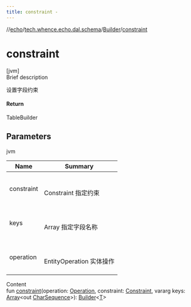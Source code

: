 ```yaml
---
title: constraint -
---
```

//[echo](../../index.md)/[tech.whence.echo.dal.schema](../index.md)/[Builder](index.md)/[constraint](constraint.md)



# constraint  
[jvm]  
Brief description  


设置字段约束



#### Return  


TableBuilder<T>



## Parameters  
  
jvm  
  
|  Name|  Summary| 
|---|---|
| constraint| <br><br>Constraint 指定约束<br><br>
| keys| <br><br>Array<out CharSequence> 指定字段名称<br><br>
| operation| <br><br>EntityOperation 实体操作<br><br>
  
  
Content  
fun [constraint](constraint.md)(operation: [Operation](../../tech.whence.echo.dal.dao/-operation/index.md), constraint: [Constraint](../../tech.whence.echo.dal.schema.key/-constraint/index.md), vararg keys: [Array](https://kotlinlang.org/api/latest/jvm/stdlib/kotlin/-array/index.html)<out [CharSequence](https://kotlinlang.org/api/latest/jvm/stdlib/kotlin/-char-sequence/index.html)>): [Builder](index.md)<[T](index.md)>  



